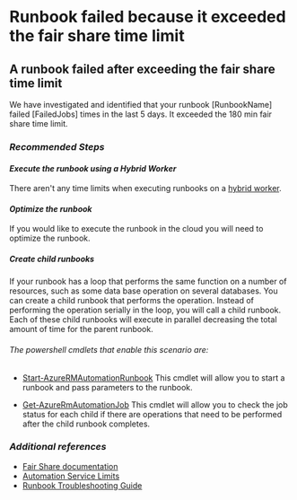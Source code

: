 ﻿﻿﻿﻿﻿﻿﻿﻿<propertiespageTitle="Runbook Failed"description="Runbook failed because fair share time limit was exceeded"infoBubbleText="We have detected that your runbook failed because the fair share time limit was exceeded"service="microsoft.automation"resource="automation"authors="stevechi"displayOrder=""articleId="fair-share-time-limit-d99142cd-50b0-43af-acec-db23da3f4cbf"diagnosticScenario="Runbook Execution"selfHelpType="diagnostics"supportTopicIds="32599859,32599860,32599853"resourceTags="windows"productPesIds="15607"cloudEnvironments="public"/>
<!-- This is the title of my solution - This is not presented in the portal -->
# Runbook failed because it exceeded the fair share time limit
<!--issueDescription-->
## **A runbook failed after exceeding the fair share time limit**
We have investigated and identified that your runbook <!--$RunbookName-->[RunbookName]<!--/$RunbookName--> failed <!--$FailedJobs-->[FailedJobs]<!--/$FailedJobs--> times in the last 5 days. It exceeded the 180 min fair share time limit.<br>
### ***Recommended Steps***
#### ***Execute the runbook using a Hybrid Worker***
There aren't any time limits when executing runbooks on a [hybrid worker](https://docs.microsoft.com/en-us/azure/automation/automation-hybrid-runbook-worker).<br>
#### ***Optimize the runbook***
If you would like to execute the runbook in the cloud you will need to optimize the runbook.##### *Create child runbooks*If your runbook has a loop that performs the same function on a number of resources, such as some data base operation on several databases. You can create a child runbook that performs the operation. Instead of performing the operation serially in the loop, you will call a child runbook. Each of these child runbooks will execute in parallel decreasing the total amount of time for the parent runbook.<br>
###### The powershell cmdlets that enable this scenario are:
- [Start-AzureRMAutomationRunbook](https://docs.microsoft.com/en-us/powershell/module/azurerm.automation/start-azurermautomationrunbook?view=azurermps-6.4.0) This cmdlet will allow you to start a runbook and pass parameters to the runbook.<br>
- [Get-AzureRmAutomationJob](https://docs.microsoft.com/en-us/powershell/module/azurerm.automation/Get-AzureRmAutomationJob?view=azurermps-6.4.0) This cmdlet will allow you to check the job status for each child if there are operations that need to be performed after the child runbook completes.<br>
### ***Additional references***
- [Fair Share documentation](https://docs.microsoft.com/en-us/azure/automation/automation-runbook-execution#fair-share)<br>
- [Automation Service Limits](https://docs.microsoft.com/en-us/azure/azure-subscription-service-limits#automation-limits)<br>
- [Runbook Troubleshooting Guide](https://docs.microsoft.com/en-us/azure/automation/troubleshoot/runbooks)<br>
